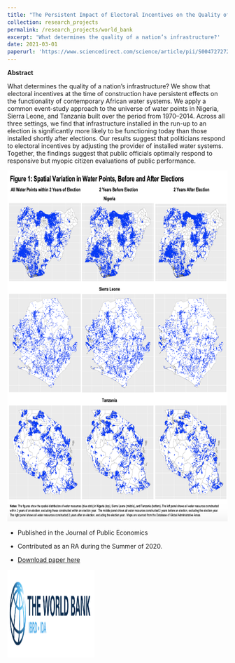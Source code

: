 ```yaml
---
title: "The Persistent Impact of Electoral Incentives on the Quality of Infrastructure - Rogger & Somani 💦"
collection: research_projects
permalink: /research_projects/world_bank
excerpt: 'What determines the quality of a nation’s infrastructure?'
date: 2021-03-01
paperurl: 'https://www.sciencedirect.com/science/article/pii/S0047272723000622?dgcid=author'
---
```

**Abstract**

What determines the quality of a nation’s infrastructure? We show that electoral incentives at the time of construction have persistent effects on the functionality of contemporary African water systems. We apply a common event-study approach to the universe of water points in Nigeria, Sierra Leone, and Tanzania built over the period from 1970–2014. Across all three settings, we find that infrastructure installed in the run-up to an election is significantly more likely to be functioning today than those installed shortly after elections. Our results suggest that politicians respond to electoral incentives by adjusting the provider of installed water systems. Together, the findings suggest that public officials optimally respond to responsive but myopic citizen evaluations of public performance.


<center><img src="/images/research_projects/world_bank.png" width="800" height="800" /></center>


* Published in the Journal of Public Economics
* Contributed as an RA during the Summer of 2020.

* [Download paper here](https://www.sciencedirect.com/science/article/pii/S0047272723000622?dgcid=author)


<img src="/images/cv/wb.png" width="200" height="200" />
